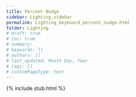 ```yaml
---
title: Percent Nudge
sidebar: Lighting_sidebar
permalink: Lighting_keyboard_percent_nudge.html
folder: Lighting
# draft: true
# toc: true
# summary: 
# keywords: []
# authors: []
# last_updated: Month Day, Year
# tags: []
# customPageType: text
---
```

{% include stub.html %}